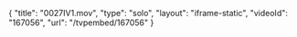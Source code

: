 {
    "title": "0027IV1.mov",
    "type": "solo",
    "layout": "iframe-static",
    "videoId": "167056",
    "url": "\/tvpembed\/167056"
}